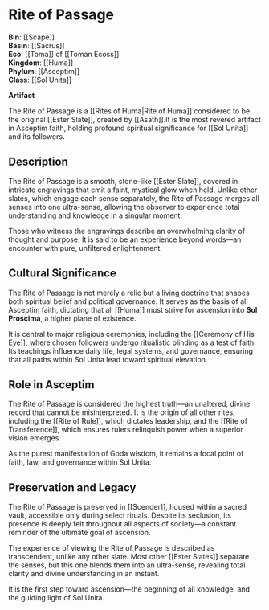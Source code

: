 # Rite of Passage

**Bin**: [[Scape]]  
**Basin**: [[Sacrus]]  
**Eco**: [[Toma]] of [[Toman Ecoss]]  
**Kingdom**: [[Huma]]  
**Phylum**: [[Asceptim]]  
**Class**: [[Sol Unita]]

**Artifact**

The Rite of Passage is a [[Rites of Huma|Rite of Huma]] considered to be the original [[Ester Slate]], created by [[Asath]].It is the most revered artifact in Asceptim faith, holding profound spiritual significance for [[Sol Unita]] and its followers.

## Description

The Rite of Passage is a smooth, stone-like [[Ester Slate]], covered in intricate engravings that emit a faint, mystical glow when held. Unlike other slates, which engage each sense separately, the Rite of Passage merges all senses into one ultra-sense, allowing the observer to experience total understanding and knowledge in a singular moment.

Those who witness the engravings describe an overwhelming clarity of thought and purpose. It is said to be an experience beyond words—an encounter with pure, unfiltered enlightenment.


## Cultural Significance

The Rite of Passage is not merely a relic but a living doctrine that shapes both spiritual belief and political governance. It serves as the basis of all Asceptim faith, dictating that all [[Huma]] must strive for ascension into **Sol Proscima**, a higher plane of existence.

It is central to major religious ceremonies, including the [[Ceremony of His Eye]], where chosen followers undergo ritualistic blinding as a test of faith. Its teachings influence daily life, legal systems, and governance, ensuring that all paths within Sol Unita lead toward spiritual elevation.

## Role in Asceptim

The Rite of Passage is considered the highest truth—an unaltered, divine record that cannot be misinterpreted. It is the origin of all other rites, including the [[Rite of Rule]], which dictates leadership, and the [[Rite of Transference]], which ensures rulers relinquish power when a superior vision emerges.

As the purest manifestation of Goda wisdom, it remains a focal point of faith, law, and governance within Sol Unita.

## Preservation and Legacy

The Rite of Passage is preserved in [[Scender]], housed within a sacred vault, accessible only during select rituals. Despite its seclusion, its presence is deeply felt throughout all aspects of society—a constant reminder of the ultimate goal of ascension.

The experience of viewing the Rite of Passage is described as transcendent, unlike any other slate. Most other [[Ester Slates]] separate the senses, but this one blends them into an ultra-sense, revealing total clarity and divine understanding in an instant.

It is the first step toward ascension—the beginning of all knowledge, and the guiding light of Sol Unita.